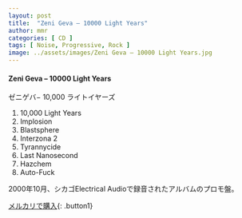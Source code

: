 ```yaml
---
layout: post
title:  "Zeni Geva – 10000 Light Years"
author: mmr
categories: [ CD ]
tags: [ Noise, Progressive, Rock ]
image: ../assets/images/Zeni Geva – 10000 Light Years.jpg
---
```


#### Zeni Geva – 10000 Light Years

ゼニゲバ− 10,000 ライトイヤーズ

1. 10,000 Light Years
2. Implosion
3. Blastsphere
4. Interzona 2
5. Tyrannycide
6. Last Nanosecond
7. Hazchem
8. Auto-Fuck

2000年10月、シカゴElectrical Audioで録音されたアルバムのプロモ盤。

[メルカリで購入](https://jp.mercari.com/item/m23225529130){: .button1}

